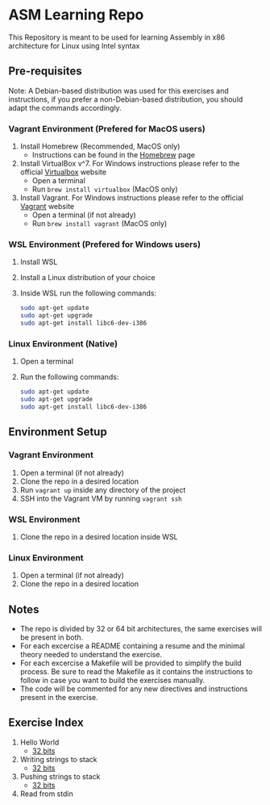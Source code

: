 # ASM Learning Repo

This Repository is meant to be used for learning Assembly in x86 architecture for Linux using Intel syntax

## Pre-requisites

Note: A Debian-based distribution was used for this exercises and instructions, if you prefer a non-Debian-based distribution, you should adapt the commands accordingly.

### Vagrant Environment (Prefered for MacOS users)

1. Install Homebrew (Recommended, MacOS only)
    - Instructions can be found in the [Homebrew](https://brew.sh/) page
2. Install VirtualBox v^7. For Windows instructions please refer to the official [Virtualbox](https://www.virtualbox.org/) website
    - Open a terminal
    - Run `brew install virtualbox` (MacOS only)
3. Install Vagrant. For Windows instructions please refer to the official [Vagrant](https://www.vagrantup.com/) website
    - Open a terminal (if not already)
    - Run `brew install vagrant` (MacOS only)

### WSL Environment (Prefered for Windows users)

1. Install WSL
2. Install a Linux distribution of your choice
3. Inside WSL run the following commands:

    ```bash
    sudo apt-get update
    sudo apt-get upgrade
    sudo apt-get install libc6-dev-i386
    ```

### Linux Environment (Native)

1. Open a terminal
2. Run the following commands:

    ```bash
    sudo apt-get update
    sudo apt-get upgrade
    sudo apt-get install libc6-dev-i386
    ```

## Environment Setup

### Vagrant Environment

1. Open a terminal (if not already)
2. Clone the repo in a desired location
3. Run `vagrant up` inside any directory of the project
4. SSH into the Vagrant VM by running `vagrant ssh`

### WSL Environment

1. Clone the repo in a desired location inside WSL

### Linux Environment

1. Open a terminal (if not already)
2. Clone the repo in a desired location

## Notes

- The repo is divided by 32 or 64 bit architectures, the same exercises will be present in both.
- For each excercise a README containing a resume and the minimal theory needed to understand the exercise.
- For each excercise a Makefile will be provided to simplify the build process. Be sure to read the Makefile as it contains the instructions to follow in case you want to build the exercises manually.
- The code will be commented for any new directives and instructions present in the exercise.

## Exercise Index

1. Hello World
    - [32 bits](./32bit/helloWorld/)
2. Writing strings to stack
    - [32 bits](./32bit/writeToStack/)
3. Pushing strings to stack
    - [32 bits](./32bit/pushToStack/)
4. Read from stdin

